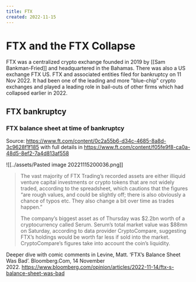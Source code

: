 ```yaml
---
title: FTX
created: 2022-11-15
---
```


# FTX and the FTX Collapse

FTX was a centralized crypto exchange founded in 2019 by [[Sam Bankman-Fried]] and headquartered in the Bahamas. There was also a US exchange FTX US. FTX and associated entities filed for bankruptcy on 11 Nov 2022. It had been one of the leading and more "blue-chip" crypto exchanges and played a leading role in bail-outs of other firms which had collapsed earlier in 2022.

## FTX bankruptcy

### FTX balance sheet at time of bankruptcy

Source: https://www.ft.com/content/0c2a55b6-d34c-4685-8a8d-3c9628f1f185 with full details in https://www.ft.com/content/f05fe9f8-ca0a-48d5-8ef2-7a4d813af558

![[../assets/Pasted image 20221115200036.png]]

> The vast majority of FTX Trading’s recorded assets are either illiquid venture capital investments or crypto tokens that are not widely traded, according to the spreadsheet, which cautions that the figures “are rough values, and could be slightly off; there is also obviously a chance of typos etc. They also change a bit over time as trades happen.”
>
> The company’s biggest asset as of Thursday was $2.2bn worth of a cryptocurrency called Serum. Serum’s total market value was $88mn on Saturday, according to data provider CryptoCompare, suggesting FTX’s holdings would be worth far less if sold into the market. CryptoCompare’s figures take into account the coin’s liquidity.

Deeper dive with comic comments in Levine, Matt. ‘FTX’s Balance Sheet Was Bad’. Bloomberg.Com, 14 November 2022. https://www.bloomberg.com/opinion/articles/2022-11-14/ftx-s-balance-sheet-was-bad